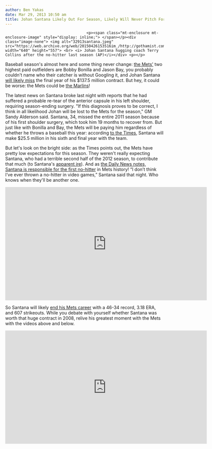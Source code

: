 ```yaml
---
author: Ben Yakas
date: Mar 29, 2013 10:50 am
title: Johan Santana Likely Out For Season, Likely Will Never Pitch For Mets Again
---
```


	
										<p><span class="mt-enclosure mt-enclosure-image" style="display: inline;"> </span></p><div class="image-none"> <img alt="32913santana.jpeg" src="https://web.archive.org/web/20150426153516im_/http://gothamist.com/attachments/byakas/32913santana.jpeg" width="640" height="557"> <br> <i> Johan Santana hugging coach Terry Collins after the no-hitter last season (AP)</i></div> <p></p>

<p>Baseball season&apos;s almost here and some thing never change: <a href="https://web.archive.org/web/20150426153516/http://gothamist.com/tags/mets">the Mets&apos;</a> two highest paid outfielders are Bobby Bonilla and Jason Bay, you probably couldn&apos;t name who their catcher is without Googling it, and Johan Santana <a href="https://web.archive.org/web/20150426153516/http://espn.go.com/new-york/mlb/story/_/id/9109686/new-york-mets-johan-santana-probable-tear-shoulder-surgery-likely#.UVUmpxHU0Dw.reddit">will likely miss</a> the final year of his $137.5 million contract. But hey, it could be worse: the Mets could be <a href="https://web.archive.org/web/20150426153516/http://www.grantland.com/blog/the-triangle/post/_/id/42760/theres-shrewd-theres-genius-then-theres-marlins-owner-jeffrey-loria">the Marlins</a>!</p>

<p>The latest news on Santana broke last night with reports that he had suffered a probable re-tear of the anterior capsule in his left shoulder, requiring season-ending surgery. &quot;If this diagnosis proves to be correct, I think in all likelihood Johan will be lost to the Mets for the season,&quot; GM Sandy Alderson said. Santana, 34, missed the entire 2011 season because of his first shoulder surgery, which took him 19 months to recover from. But just like with Bonilla and Bay, the Mets will be paying him regardless of whether he throws a baseball this year: according <a href="https://web.archive.org/web/20150426153516/http://www.nytimes.com/2013/03/29/sports/baseball/mets-johan-santana-probably-out-for-the-season.html">to the Times</a>, Santana will make $25.5 million in his sixth and final year with the team.</p>

<p>But let&apos;s look on the bright side: as the Times points out, the Mets have pretty low expectations for this season. They weren&apos;t really expecting Santana, who had a terrible second half of the 2012 season, to contribute that much (to Santana&apos;s <a href="https://web.archive.org/web/20150426153516/http://www.amazinavenue.com/2013/3/11/4091852/mets-johan-santana-sandy-alderson-injury">apparent ire</a>). And as <a href="https://web.archive.org/web/20150426153516/http://www.nydailynews.com/sports/baseball/mets/lupica-santana-legacy-costliest-no-hitter-article-1.1302296">the Daily News notes, Santana is responsible for the </a><a href="https://web.archive.org/web/20150426153516/http://gothamist.com/2012/06/01/amazin_johan_santana_pitches_first.php">first no-hitter</a> in Mets history! &#x201C;I don&#x2019;t think I&#x2019;ve ever thrown a no-hitter in video games,&#x201D; Santana said that night. Who knows when they&apos;ll be another one. </p>

<p><iframe width="640" height="360" src="https://web.archive.org/web/20150426153516if_/http://www.youtube.com/embed/5bGvwhz6MW4" frameborder="0" allowfullscreen></iframe></p>

<p>So Santana will likely <a href="https://web.archive.org/web/20150426153516/http://www.baseball-reference.com/players/s/santajo02.shtml">end his Mets career</a> with a 46-34 record, 3.18 ERA, and 607 strikeouts. While you debate with yourself whether Santana was worth that huge contract in 2008, relive his greatest moment with the Mets with the videos above and below.</p>

<p><iframe width="640" height="360" src="https://web.archive.org/web/20150426153516if_/http://www.youtube.com/embed/4wgfnHZIWhY" frameborder="0" allowfullscreen></iframe></p>					
										
									
				